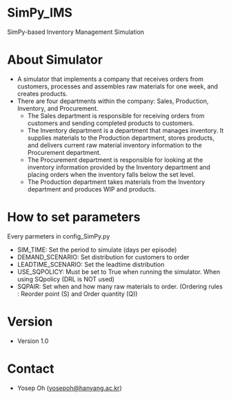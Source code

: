 # SimPy_IMS
SimPy-based Inventory Management Simulation

# About Simulator
* A simulator that implements a company that receives orders from customers, processes and assembles raw materials for one week, and creates products.
* There are four departments within the company: Sales, Production, Inventory, and Procurement.
  * The Sales department is responsible for receiving orders from customers and sending completed products to customers.
  * The Inventory department is a department that manages inventory. It supplies materials to the Production department, stores products, and delivers current raw material inventory information to the Procurement department.
  * The Procurement department is responsible for looking at the inventory information provided by the Inventory department and placing orders when the inventory falls below the set level.
  * The Production department takes materials from the Inventory department and produces WIP and products.
<!-- 
# How to run Simulator
* Python 3.11
* Needed Package
  * Numpy
  * Simpy
  * matplotlib -->

#  How to set parameters
Every parmeters in config_SimPy.py
* SIM_TIME: Set the period to simulate (days per episode)
* DEMAND_SCENARIO: Set distribution for customers to order
* LEADTIME_SCENARIO: Set the leadtime distribution
* USE_SQPOLICY: Must be set to True when running the simulator. When using SQpolicy (DRL is NOT used)
* SQPAIR: Set when and how many raw materials to order. (Ordering rules : Reorder point (S) and Order quantity (Q))

# Version
* Version 1.0

# Contact
* Yosep Oh (yosepoh@hanyang.ac.kr)

